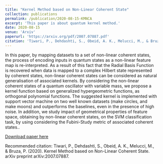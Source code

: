 ```yaml
---
title: "Kernel Method based on Non-Linear Coherent State"
collection: publications
permalink: /publication/2020-08-15-KMNCA
excerpt: 'This paper is about quantum kernel method.'
date: 2020-08-15
venue: 'Arxiv'
paperurl: 'https://arxiv.org/pdf/2007.07887.pdf'
citation: 'Tiwari, P., Dehdashti, S., Obeid, A. K., Melucci, M., & Bruza, P. (2020). Kernel Method based on Non-Linear Coherent State. arXiv preprint arXiv:2007.07887.'
---
```

In this paper, by mapping datasets to a set of non-linear coherent states, the process of encoding inputs in quantum states as a non-linear feature map is re-interpreted. As a result of this fact that the Radial Basis Function is recovered when data is mapped to a complex Hilbert state represented by coherent states, non-linear coherent states can be considered as natural generalisation of associated kernels. By considering the non-linear coherent states of a quantum oscillator with variable mass, we propose a kernel function based on generalized hypergeometric functions, as orthogonal polynomial functions. The suggested kernel is implemented with support vector machine on two well known datasets (make circles, and make moons) and outperforms the baselines, even in the presence of high noise. In addition, we study impact of geometrical properties of feature space, obtaining by non-linear coherent states, on the SVM classification task, by using considering the Fubini-Study metric of associated coherent states..

[Download paper here](https://github.com/prayagtiwari/prayagtiwari.github.io/blob/master/files/KMNCS.pdf)

Recommended citation: Tiwari, P., Dehdashti, S., Obeid, A. K., Melucci, M., & Bruza, P. (2020). Kernel Method based on Non-Linear Coherent State. arXiv preprint arXiv:2007.07887.
